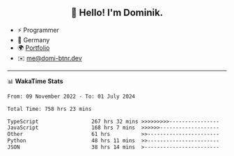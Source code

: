<h2 align="center">👋 Hello! I'm Dominik.</h2>

- ⚡ Programmer
- 📍 Germany
- 🌍 [Portfolio](https://domi-btnr.dev)
- ✉️ [me@domi-btnr.dev](mailto://me@domi-btnr.dev)

---
📊 **WakaTime Stats**
<!--START_SECTION:waka-->

```txt
From: 09 November 2022 - To: 01 July 2024

Total Time: 758 hrs 23 mins

TypeScript                 267 hrs 32 mins >>>>>>>>>----------------   35.28 %
JavaScript                 168 hrs 7 mins  >>>>>>-------------------   22.17 %
Other                      61 hrs          >>-----------------------   08.04 %
Python                     48 hrs 11 mins  >>-----------------------   06.35 %
JSON                       38 hrs 14 mins  >------------------------   05.04 %
```

<!--END_SECTION:waka-->
